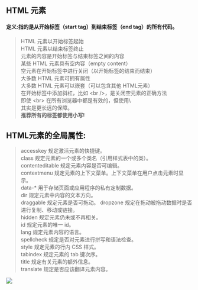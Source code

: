 ## HTML 元素
#### 定义:指的是从开始标签（start tag）到结束标签（end tag）的所有代码。

> HTML 元素以开始标签起始  
> HTML 元素以结束标签终止  
> 元素的内容是开始标签与结束标签之间的内容  
> 某些 HTML 元素具有空内容（empty content）  
> 空元素在开始标签中进行关闭（以开始标签的结束而结束）  
> 大多数 HTML 元素可拥有属性  
> 大多数 HTML 元素可以嵌套（可以包含其他 HTML元素）  
> 在开始标签中添加斜杠，比如 \<br />，是关闭空元素的正确方法  
> 即使 \<br> 在所有浏览器中都是有效的，但使用\ <br /> 其实是更长远的保障。  
**推荐所有的标签都使用小写!**

## HTML元素的全局属性:
> accesskey 		规定激活元素的快捷键。  
> class 			规定元素的一个或多个类名（引用样式表中的类）。   
> contenteditable 规定元素内容是否可编辑。  
> contextmenu 	规定元素的上下文菜单。上下文菜单在用户点击元素时显示。  
> data-* 			用于存储页面或应用程序的私有定制数据。  
> dir 			规定元素中内容的文本方向。  
> draggable 		规定元素是否可拖动。
> dropzone 		规定在拖动被拖动数据时是否进行复制、移动或链接。   
> hidden 			规定元素仍未或不再相关。  
> id 				规定元素的唯一 id。   
> lang 			规定元素内容的语言。  
> spellcheck 		规定是否对元素进行拼写和语法检查。  
> style 			规定元素的行内 CSS 样式。  
> tabindex 		规定元素的 tab 键次序。  
> title 			规定有关元素的额外信息。  
> translate 		规定是否应该翻译元素内容。  

![ ](https://github.com/linfeitang/Photo/blob/master/wallhaven-206434.jpg)